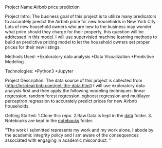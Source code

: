 Project Name:Airbnb price prediction

Project Intro: 
The business goal of this project is to utilize many predicators to accurately predict 
the Airbnb price for new households in New York City. Lots of new household owners who are 
new to the business may wonder what price should they charge for their property, 
this question will be addressed in this model. I will use supervisied machine learning 
methods to build an predictive pricing model to let the household owners set proper
prices for their new listings.

Methods Used: 
*Exploratory data analysis
*Data Visualization
*Predictive Modeling


Technologies: 
*Python3
*Jupyter

Project Description: 
The data source of this project is collected from (http://insideairbnb.com/get-the-data.html)
I will use exploratory data analysis first and then apply the following modeling techniques: 
linear regression, random forest regression, xgboost regression and multilayer perceptron
regression to accurately predict prices for new Airbnb households.


Getting Started:
1.Clone this repo.
2.Raw Data is kept in the [data](https://github.com/Michaelshang97/info577_git_repo/tree/master/final_project/data/raw) folder.
3. Notebooks are kept in the [notebooks](https://github.com/Michaelshang97/info577_git_repo/tree/master/final_project/notebooks) folder.

"The work I submitted represents my work and my work alone.  I abode by the academic integrity policy and I am aware of the consequences associated with engaging in academic misconduct. "



